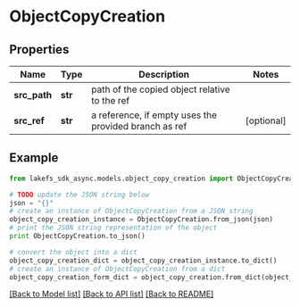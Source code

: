 # ObjectCopyCreation


## Properties

Name | Type | Description | Notes
------------ | ------------- | ------------- | -------------
**src_path** | **str** | path of the copied object relative to the ref | 
**src_ref** | **str** | a reference, if empty uses the provided branch as ref | [optional] 

## Example

```python
from lakefs_sdk_async.models.object_copy_creation import ObjectCopyCreation

# TODO update the JSON string below
json = "{}"
# create an instance of ObjectCopyCreation from a JSON string
object_copy_creation_instance = ObjectCopyCreation.from_json(json)
# print the JSON string representation of the object
print ObjectCopyCreation.to_json()

# convert the object into a dict
object_copy_creation_dict = object_copy_creation_instance.to_dict()
# create an instance of ObjectCopyCreation from a dict
object_copy_creation_form_dict = object_copy_creation.from_dict(object_copy_creation_dict)
```
[[Back to Model list]](../README.md#documentation-for-models) [[Back to API list]](../README.md#documentation-for-api-endpoints) [[Back to README]](../README.md)


